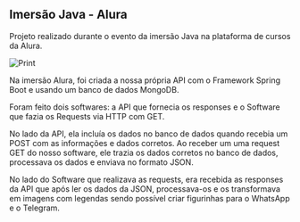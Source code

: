 ## Imersão Java - Alura

Projeto realizado durante o evento da imersão Java na plataforma de cursos da Alura.

![Print](https://www.alura.com.br/assets/img/imersao-java/imersao-logo.1676983691.svg)

Na imersão Alura, foi criada a nossa própria API com o Framework Spring Boot e usando um banco de dados MongoDB.

Foram feito dois softwares:
a API que fornecia os responses e o Software que fazia os Requests via HTTP com GET.

No lado da API, ela incluía os dados no banco de dados quando recebia um POST com as informações e dados corretos. Ao receber um uma request GET do nosso software, ele trazia os dados corretos no banco de dados, processava os dados e enviava no formato JSON.

No lado do Software que realizava as requests, era recebida as responses da API que após ler os dados da JSON, processava-os e os transformava em imagens com legendas sendo possível criar figurinhas para o WhatsApp e o Telegram.
